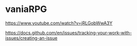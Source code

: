 ﻿# vaniaRPG
<https://www.youtube.com/watch?v=jRLGobWwA3Y>



<https://docs.github.com/en/issues/tracking-your-work-with-issues/creating-an-issue>
